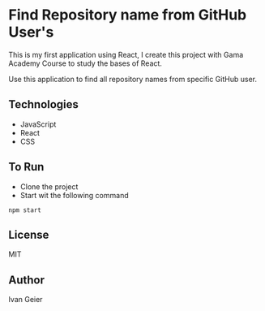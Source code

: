 # Find Repository name from GitHub User's

This is my first application using React, I create this project with Gama Academy Course to study the bases of React.

Use this application to find all repository names from specific GitHub user.

## Technologies
- JavaScript
- React
- CSS

## To Run

- Clone the project
- Start wit the following command

```
npm start
```
## License

MIT

## Author

Ivan Geier